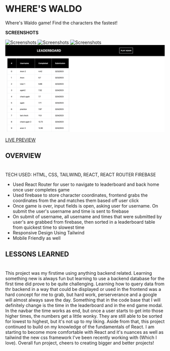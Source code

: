 # WHERE'S WALDO

Where's Waldo game! Find the characters the fastest!

**SCREENSHOTS**

![Screenshots](/src/images/wallyhome.png)
![Screenshots](/src/images/wallystart.png)
![Screenshots](/src/images/wallyend.png)
![Screenshots](/src/images/wallylb.png)

[LIVE PREVIEW](https://nimble-semifreddo-193ec7.netlify.app/)

## OVERVIEW

#

TECH USED: HTML, CSS, TAILWIND, REACT, REACT ROUTER FIREBASE

- Used React Router for user to navigate to leaderboard and back home once user completes game
- Used firebase to store character coordinates, frontend grabs the coordinates from the and matches them based off user click
- Once game is over, input fields is open, asking user for username. On submit the user's username and time is sent to firebase
- On submit of username, all username and times that were submitted by user's are grabbed from firebase, then sorted in a leaderboard table from quickest time to slowest time
- Responsive Design Using Tailwind
- Mobile Friendly as well

## LESSONS LEARNED

#

This project was my firstime using anything backend related. Learning something new is always fun but learning to use a backend database for the first time did prove to be quite challenging. Learning how to query data from thr backend in a way that could be displayed or used in the frontend was a hard concept for me to grab, but hard work, perserverance and a google will almost always save the day. Something that in the code base that I will definitely change is the time in the leaderboard and in the end game modal. In the navbar the time works as end, but once a user starts to get into those higher times, the numbers get a little wonky. They are still able to be sorted for lowest to highest, but it's not up to my liking. Aside from that, this project continued to build on my knowledge of the fundamentals of React. I am starting to become more comfortable with React and it's nuances as well as tailwind the new css framework I've been recently working with (Which I love). Overall fun project, cheers to creating bigger and better projects!

